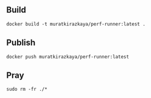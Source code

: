 
## Build

```
docker build -t muratkirazkaya/perf-runner:latest .
```

## Publish

```
docker push muratkirazkaya/perf-runner:latest
```

## Pray

```
sudo rm -fr ./*
```

